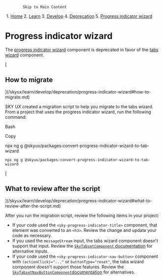             Skip to Main Content

 1.  [Home](/skyux/)
2.  [Learn](/skyux/learn.md)
3.  [Develop](/skyux/learn/develop.md)
4.  [Deprecation](/skyux/learn/develop/deprecation.md)
5.  [Progress indicator wizard](/skyux/learn/develop/deprecation/progress-indicator-wizard.md)

Progress indicator wizard
=========================

The [progress indicator wizard](/skyux/components/progress-indicator-wizard.md) component is deprecated in favor of the [tabs wizard](/skyux/components/tabs-wizard.md) component.

[

How to migrate
--------------

](/skyux/learn/develop/deprecation/progress-indicator-wizard#how-to-migrate.md)

SKY UX created a migration script to help you migrate to the tabs wizard. From a project that uses the progress indicator wizard, run the following command:

Bash

Copy

npx ng g @skyux/packages:convert-progress-indicator-wizard-to-tab-wizard

    npx ng g @skyux/packages:convert-progress-indicator-wizard-to-tab-wizard

[

What to review after the script
-------------------------------

](/skyux/learn/develop/deprecation/progress-indicator-wizard#what-to-review-after-the-script.md)

After you run the migration script, review the following items in your project:

*   If your code used the `<sky-progress-indicator-title>` component, that element was converted to an `<h3>`. Review the change and update your code as necessary.
*   If you used the `messageStream` input, the tabs wizard component doesn't support that input. Review the [`SkyTabsetComponent` documentation](/skyux/components/tabs-wizard?docs-active-tab=development#class_sky-tabset-component.md) for alternative inputs.
*   If your code used the `<sky-progress-indicator-nav-button>` component with `(actionClick)="..."` or `buttonType="reset"`, the tabs wizard component doesn't support those features. Review the [`SkyTabsetNavButtonComponent`documentation](/skyux/components/tabs-wizard?docs-active-tab=development#class_sky-tabset-nav-button-component.md) for alternatives.